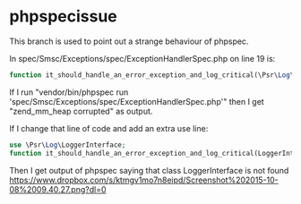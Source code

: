 # phpspecissue

This branch is used to point out a strange behaviour of phpspec.

In spec/Smsc/Exceptions/spec/ExceptionHandlerSpec.php on line 19 is:
```PHP
function it_should_handle_an_error_exception_and_log_critical(\Psr\Log\LoggerInterface $logger, \Exception $exception) {
```

If I run "vendor/bin/phpspec run 'spec/Smsc/Exceptions/spec/ExceptionHandlerSpec.php'" then I get "zend_mm_heap corrupted" as output.

If I change that line of code and add an extra use line:
```PHP
use \Psr\Log\LoggerInterface;
function it_should_handle_an_error_exception_and_log_critical(LoggerInterface $logger, \Exception $exception) {
```

Then I get output of phpspec saying that class LoggerInterface is not found
https://www.dropbox.com/s/ktmgv1mo7n8eipd/Screenshot%202015-10-08%2009.40.27.png?dl=0

